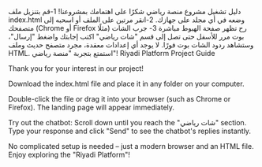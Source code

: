 دليل تشغيل مشروع منصة رياضي
شكرًا على اهتمامك بمشروعنا! 
1-قم بتنزيل ملف index.html وضعه في أي مجلد على جهازك.
2-انقر مرتين على الملف أو اسحبه إلى متصفحك (Chrome أو Firefox مثلًا)
رح تظهر صفحة الهبوط مباشرة 
3- جرب الشات بوت
مرر للأسفل حتى تصل إلى قسم "شات رياضي"
اكتب إجابتك واضغط "إرسال"، وستشاهد ردود الشات بوت فورًا.
لا يوجد أي إعدادات معقدة، مجرد متصفح حديث وملف HTML. استمتع بتجربة "منصة رياضي"!
Riyadi Platform Project Guide

Thank you for your interest in our project!

Download the index.html file and place it in any folder on your computer.

Double-click the file or drag it into your browser (such as Chrome or Firefox).
The landing page will appear immediately.

Try out the chatbot:
Scroll down until you reach the "شات رياضي" section.
Type your response and click "Send" to see the chatbot's replies instantly.

No complicated setup is needed – just a modern browser and an HTML file. Enjoy exploring the "Riyadi Platform"!
